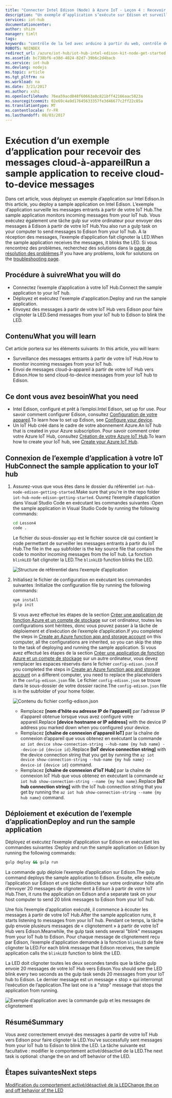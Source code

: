 ```yaml
---
title: "Connecter Intel Edison (Node) à Azure IoT - Leçon 4 : Recevoir des messages | Microsoft Docs"
description: "Un exemple d’application s’exécute sur Edison et surveille les messages entrants à partir de votre IoT Hub. Une nouvelle tâche gulp envoie des messages à Edison à partir de votre IoT Hub pour faire clignoter la LED."
services: iot-hub
documentationcenter: 
author: shizn
manager: timlt
tags: 
keywords: "contrôle de la led avec arduino à partir du web, contrôle de la led avec arduino via le web"
ROBOTS: NOINDEX
redirect_url: /azure/iot-hub/iot-hub-intel-edison-kit-node-get-started
ms.assetid: bc738bf6-e38d-4024-82d7-39b6c2d4bacb
ms.service: iot-hub
ms.devlang: nodejs
ms.topic: article
ms.tgt_pltfrm: na
ms.workload: na
ms.date: 3/21/2017
ms.author: xshi
ms.openlocfilehash: 76ea59acd848f60663a0c821bff42166aac5823a
ms.sourcegitcommit: 02e69c4a9d17645633357fe3d46677c2ff22c85a
ms.translationtype: MT
ms.contentlocale: fr-FR
ms.lasthandoff: 08/03/2017
---
```

# <a name="run-a-sample-application-to-receive-cloud-to-device-messages"></a><span data-ttu-id="a320e-105">Exécution d’un exemple d’application pour recevoir des messages cloud-à-appareil</span><span class="sxs-lookup"><span data-stu-id="a320e-105">Run a sample application to receive cloud-to-device messages</span></span>
<span data-ttu-id="a320e-106">Dans cet article, vous déployez un exemple d’application sur Intel Edison.</span><span class="sxs-lookup"><span data-stu-id="a320e-106">In this article, you deploy a sample application on Intel Edison.</span></span> <span data-ttu-id="a320e-107">L’exemple d’application surveille les messages entrants à partir de votre IoT Hub.</span><span class="sxs-lookup"><span data-stu-id="a320e-107">The sample application monitors incoming messages from your IoT hub.</span></span> <span data-ttu-id="a320e-108">Vous exécutez également une tâche gulp sur votre ordinateur pour envoyer des messages à Edison à partir de votre IoT Hub.</span><span class="sxs-lookup"><span data-stu-id="a320e-108">You also run a gulp task on your computer to send messages to Edison from your IoT hub.</span></span> <span data-ttu-id="a320e-109">À la réception des messages, l’exemple d’application fait clignoter la LED.</span><span class="sxs-lookup"><span data-stu-id="a320e-109">When the sample application receives the messages, it blinks the LED.</span></span> <span data-ttu-id="a320e-110">Si vous rencontrez des problèmes, recherchez des solutions dans la [page de résolution des problèmes][troubleshooting].</span><span class="sxs-lookup"><span data-stu-id="a320e-110">If you have any problems, look for solutions on the [troubleshooting page][troubleshooting].</span></span>

## <a name="what-you-will-do"></a><span data-ttu-id="a320e-111">Procédure à suivre</span><span class="sxs-lookup"><span data-stu-id="a320e-111">What you will do</span></span>
* <span data-ttu-id="a320e-112">Connectez l’exemple d’application à votre IoT Hub.</span><span class="sxs-lookup"><span data-stu-id="a320e-112">Connect the sample application to your IoT hub.</span></span>
* <span data-ttu-id="a320e-113">Déployez et exécutez l'exemple d'application.</span><span class="sxs-lookup"><span data-stu-id="a320e-113">Deploy and run the sample application.</span></span>
* <span data-ttu-id="a320e-114">Envoyez des messages à partir de votre IoT Hub vers Edison pour faire clignoter la LED.</span><span class="sxs-lookup"><span data-stu-id="a320e-114">Send messages from your IoT hub to Edison to blink the LED.</span></span>

## <a name="what-you-will-learn"></a><span data-ttu-id="a320e-115">Contenu</span><span class="sxs-lookup"><span data-stu-id="a320e-115">What you will learn</span></span>
<span data-ttu-id="a320e-116">Cet article portera sur les éléments suivants :</span><span class="sxs-lookup"><span data-stu-id="a320e-116">In this article, you will learn:</span></span>
* <span data-ttu-id="a320e-117">Surveillance des messages entrants à partir de votre IoT Hub.</span><span class="sxs-lookup"><span data-stu-id="a320e-117">How to monitor incoming messages from your IoT hub.</span></span>
* <span data-ttu-id="a320e-118">Envoi de messages cloud-à-appareil à partir de votre IoT Hub vers Edison.</span><span class="sxs-lookup"><span data-stu-id="a320e-118">How to send cloud-to-device messages from your IoT hub to Edison.</span></span>

## <a name="what-you-need"></a><span data-ttu-id="a320e-119">Ce dont vous avez besoin</span><span class="sxs-lookup"><span data-stu-id="a320e-119">What you need</span></span>
* <span data-ttu-id="a320e-120">Intel Edison, configuré et prêt à l’emploi.</span><span class="sxs-lookup"><span data-stu-id="a320e-120">Intel Edison, set up for use.</span></span> <span data-ttu-id="a320e-121">Pour savoir comment configurer Edison, consultez [Configuration de votre appareil][configure-your-device].</span><span class="sxs-lookup"><span data-stu-id="a320e-121">To learn how to set up Edison, see [Configure your device][configure-your-device].</span></span>
* <span data-ttu-id="a320e-122">Un IoT Hub créé dans le cadre de votre abonnement Azure.</span><span class="sxs-lookup"><span data-stu-id="a320e-122">An IoT hub that is created in your Azure subscription.</span></span> <span data-ttu-id="a320e-123">Pour savoir comment créer votre Azure IoT Hub, consultez [Création de votre Azure IoT Hub][create-your-azure-iot-hub].</span><span class="sxs-lookup"><span data-stu-id="a320e-123">To learn how to create your IoT hub, see [Create your Azure IoT Hub][create-your-azure-iot-hub].</span></span>

## <a name="connect-the-sample-application-to-your-iot-hub"></a><span data-ttu-id="a320e-124">Connexion de l’exemple d’application à votre IoT Hub</span><span class="sxs-lookup"><span data-stu-id="a320e-124">Connect the sample application to your IoT hub</span></span>
1. <span data-ttu-id="a320e-125">Assurez-vous que vous êtes dans le dossier du référentiel `iot-hub-node-edison-getting-started`.</span><span class="sxs-lookup"><span data-stu-id="a320e-125">Make sure that you're in the repo folder `iot-hub-node-edison-getting-started`.</span></span> <span data-ttu-id="a320e-126">Ouvrez l’exemple d’application dans Visual Studio Code en exécutant les commandes suivantes :</span><span class="sxs-lookup"><span data-stu-id="a320e-126">Open the sample application in Visual Studio Code by running the following commands:</span></span>

   ```bash
   cd Lesson4
   code .
   ```

   <span data-ttu-id="a320e-127">Le fichier du sous-dossier `app` est le fichier source clé qui contient le code permettant de surveiller les messages entrants à partir du IoT Hub.</span><span class="sxs-lookup"><span data-stu-id="a320e-127">The file in the `app` subfolder is the key source file that contains the code to monitor incoming messages from the IoT hub.</span></span> <span data-ttu-id="a320e-128">La fonction `blinkLED` fait clignoter la LED.</span><span class="sxs-lookup"><span data-stu-id="a320e-128">The `blinkLED` function blinks the LED.</span></span>

   ![Structure de référentiel dans l’exemple d’application][repo-structure]
2. <span data-ttu-id="a320e-130">Initialisez le fichier de configuration en exécutant les commandes suivantes :</span><span class="sxs-lookup"><span data-stu-id="a320e-130">Initialize the configuration file by running the following commands:</span></span>

   ```bash
   npm install
   gulp init
   ```

   <span data-ttu-id="a320e-131">Si vous avez effectué les étapes de la section [Créer une application de fonction Azure et un compte de stockage][create-an-azure-function-app-and-storage-account] sur cet ordinateur, toutes les configurations sont héritées, donc vous pouvez passer à la tâche de déploiement et d’exécution de l’exemple d’application.</span><span class="sxs-lookup"><span data-stu-id="a320e-131">If you completed the steps in [Create an Azure function app and storage account][create-an-azure-function-app-and-storage-account] on this computer, all the configurations are inherited, so you can skip the step to the task of deploying and running the sample application.</span></span> <span data-ttu-id="a320e-132">Si vous avez effectué les étapes de la section [Créer une application de fonction Azure et un compte de stockage][create-an-azure-function-app-and-storage-account] sur un autre ordinateur, vous devez remplacer les espaces réservés dans le fichier `config-edison.json`.</span><span class="sxs-lookup"><span data-stu-id="a320e-132">If you completed the steps in [Create an Azure function app and storage account][create-an-azure-function-app-and-storage-account] on a different computer, you need to replace the placeholders in the `config-edison.json` file.</span></span> <span data-ttu-id="a320e-133">Le fichier `config-edison.json` se trouve dans le sous-dossier de votre dossier racine.</span><span class="sxs-lookup"><span data-stu-id="a320e-133">The `config-edison.json` file is in the subfolder of your home folder.</span></span>

   ![Contenu du fichier config-edison.json](media/iot-hub-intel-edison-lessons/lesson4/config-edison.png)

   * <span data-ttu-id="a320e-135">Remplacez **[nom d’hôte ou adresse IP de l’appareil]** par l’adresse IP d’appareil obtenue lorsque vous avez configuré votre appareil.</span><span class="sxs-lookup"><span data-stu-id="a320e-135">Replace **[device hostname or IP address]** with the device IP address you marked down when you configured your device.</span></span>
   * <span data-ttu-id="a320e-136">Remplacez **[chaîne de connexion d’appareil IoT]** par la chaîne de connexion d’appareil que vous obtenez en exécutant la commande `az iot device show-connection-string --hub-name {my hub name} --device-id {device id}`.</span><span class="sxs-lookup"><span data-stu-id="a320e-136">Replace **[IoT device connection string]** with the device connection string that you get by running the `az iot device show-connection-string --hub-name {my hub name} --device-id {device id}` command.</span></span>
   * <span data-ttu-id="a320e-137">Remplacez **[chaîne de connexion d’IoT Hub]** par la chaîne de connexion IoT Hub que vous obtenez en exécutant la commande `az iot hub show-connection-string --name {my hub name}`.</span><span class="sxs-lookup"><span data-stu-id="a320e-137">Replace **[IoT hub connection string]** with the IoT hub connection string that you get by running the `az iot hub show-connection-string --name {my hub name}` command.</span></span>

## <a name="deploy-and-run-the-sample-application"></a><span data-ttu-id="a320e-138">Déploiement et exécution de l’exemple d’application</span><span class="sxs-lookup"><span data-stu-id="a320e-138">Deploy and run the sample application</span></span>
<span data-ttu-id="a320e-139">Déployez et exécutez l’exemple d’application sur Edison en exécutant les commandes suivantes :</span><span class="sxs-lookup"><span data-stu-id="a320e-139">Deploy and run the sample application on Edison by running the following commands:</span></span>

```bash
gulp deploy && gulp run
```

<span data-ttu-id="a320e-140">La commande gulp déploie l’exemple d’application sur Edison.</span><span class="sxs-lookup"><span data-stu-id="a320e-140">The gulp command deploys the sample application to Edison.</span></span> <span data-ttu-id="a320e-141">Ensuite, elle exécute l’application sur Edison et une tâche distincte sur votre ordinateur hôte afin d’envoyer 20 messages de clignotement à Edison à partir de votre IoT Hub.</span><span class="sxs-lookup"><span data-stu-id="a320e-141">Then, it runs the application on Edison and a separate task on your host computer to send 20 blink messages to Edison from your IoT hub.</span></span>

<span data-ttu-id="a320e-142">Une fois l’exemple d’application exécuté, il commence à écouter les messages à partir de votre IoT Hub.</span><span class="sxs-lookup"><span data-stu-id="a320e-142">After the sample application runs, it starts listening to messages from your IoT hub.</span></span> <span data-ttu-id="a320e-143">Pendant ce temps, la tâche gulp envoie plusieurs messages de « clignotement » à partir de votre IoT Hub vers Edison.</span><span class="sxs-lookup"><span data-stu-id="a320e-143">Meanwhile, the gulp task sends several "blink" messages from your IoT hub to Edison.</span></span> <span data-ttu-id="a320e-144">Pour chaque message de clignotement reçu par Edison, l’exemple d’application demande à la fonction `blinkLED` de faire clignoter la LED.</span><span class="sxs-lookup"><span data-stu-id="a320e-144">For each blink message that Edison receives, the sample application calls the `blinkLED` function to blink the LED.</span></span>

<span data-ttu-id="a320e-145">La LED doit clignoter toutes les deux secondes tandis que la tâche gulp envoie 20 messages de votre IoT Hub vers Edison.</span><span class="sxs-lookup"><span data-stu-id="a320e-145">You should see the LED blink every two seconds as the gulp task sends 20 messages from your IoT hub to Edison.</span></span> <span data-ttu-id="a320e-146">Le dernier message est un message « stop » qui interrompt l’exécution de l’application.</span><span class="sxs-lookup"><span data-stu-id="a320e-146">The last one is a "stop" message that stops the application from running.</span></span>

![Exemple d’application avec la commande gulp et les messages de clignotement][gulp-command-and-blink-messages]

## <a name="summary"></a><span data-ttu-id="a320e-148">Résumé</span><span class="sxs-lookup"><span data-stu-id="a320e-148">Summary</span></span>
<span data-ttu-id="a320e-149">Vous avez correctement envoyé des messages à partir de votre IoT Hub vers Edison pour faire clignoter la LED.</span><span class="sxs-lookup"><span data-stu-id="a320e-149">You’ve successfully sent messages from your IoT hub to Edison to blink the LED.</span></span> <span data-ttu-id="a320e-150">La tâche suivante est facultative : modifier le comportement activé/désactivé de la LED.</span><span class="sxs-lookup"><span data-stu-id="a320e-150">The next task is optional: change the on and off behavior of the LED.</span></span>

## <a name="next-steps"></a><span data-ttu-id="a320e-151">Étapes suivantes</span><span class="sxs-lookup"><span data-stu-id="a320e-151">Next steps</span></span>
<span data-ttu-id="a320e-152">[Modification du comportement activé/désactivé de la LED][change-the-on-and-off-behavior-of-the-led]</span><span class="sxs-lookup"><span data-stu-id="a320e-152">[Change the on and off behavior of the LED][change-the-on-and-off-behavior-of-the-led]</span></span>

<!-- Images and links -->

[troubleshooting]: iot-hub-intel-edison-kit-node-troubleshooting.md
[configure-your-device]: iot-hub-intel-edison-kit-node-lesson1-configure-your-device.md
[create-your-azure-iot-hub]: iot-hub-intel-edison-kit-node-lesson2-prepare-azure-iot-hub.md
[repo-structure]: media/iot-hub-intel-edison-lessons/lesson4/repo_structure.png
[create-an-azure-function-app-and-storage-account]: iot-hub-intel-edison-kit-node-lesson3-deploy-resource-manager-template.md
[gulp-command-and-blink-messages]: media/iot-hub-intel-edison-lessons/lesson4/gulp_blink.png
[change-the-on-and-off-behavior-of-the-led]: iot-hub-intel-edison-kit-node-lesson4-change-led-behavior.md